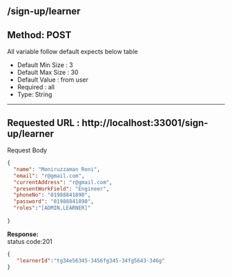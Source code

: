 
## /sign-up/learner

## Method: POST
All variable follow  default expects below table
* Default Min Size : 3
* Default Max Size : 30
* Default Value : from user
* Required : all
* Type: String

---
Requested URL : http://localhost:33001/sign-up/learner<br>
--

Request Body
```json
{
  "name": "Moniruzzaman Roni",
  "email": "r@gmail.com",
  "currentAddress": "r@gmail.com",
  "presentWorkField": "Engineer",
  "phoneNo": "01988841890",
  "password": "01988841890",
  "roles":"[ADMIN,LEARNER]"
  
}
```
**Response:** <br>
status code:201
```json
{
   "learnerId":"tg34e56345-3456fg345-34fg5643-346g"
}
```
